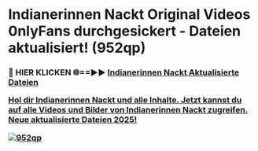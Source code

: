 # Indianerinnen Nackt Original Videos 0nlyFans durchgesickert - Dateien aktualisiert! (952qp)

<h3>🔴 HIER KLICKEN 🌐==►► <a href="https://tinyurl.com/h6vf6nb8" rel="nofollow">Indianerinnen Nackt Aktualisierte Dateien

Hol dir Indianerinnen Nackt und alle Inhalte. Jetzt kannst du auf alle Videos und Bilder von Indianerinnen Nackt zugreifen. Neue aktualisierte Dateien 2025!

[![952qp](https://i.imgur.com/sD4kR3V.gif)](https://tinyurl.com/h6vf6nb8)
